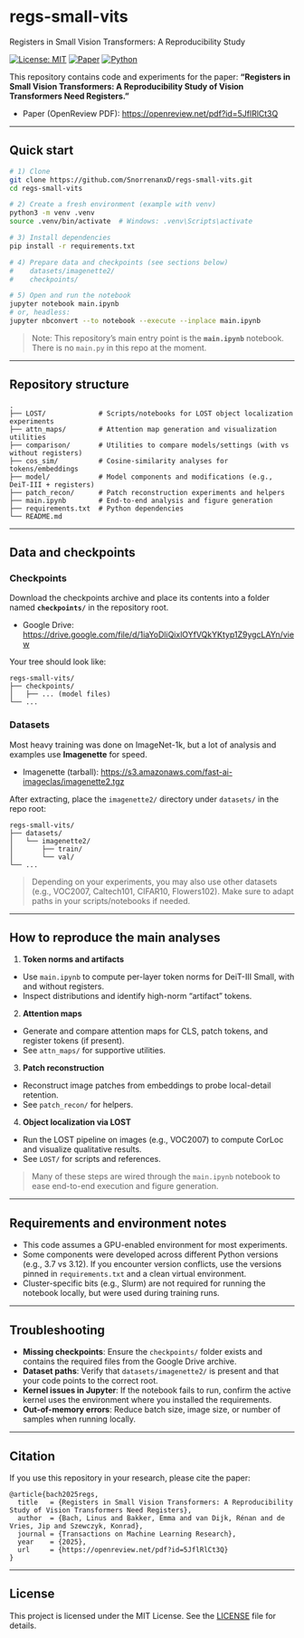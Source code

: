# regs-small-vits
Registers in Small Vision Transformers: A Reproducibility Study

[![License: MIT](https://img.shields.io/badge/License-MIT-green.svg)](LICENSE)
[![Paper](https://img.shields.io/badge/OpenReview-Paper-blue)](https://openreview.net/pdf?id=5JflRlCt3Q)
[![Python](https://img.shields.io/badge/python-3.8%2B-blue.svg)](https://www.python.org/)

This repository contains code and experiments for the paper:
**“Registers in Small Vision Transformers: A Reproducibility Study of Vision Transformers Need Registers.”**

- Paper (OpenReview PDF): https://openreview.net/pdf?id=5JflRlCt3Q

---

## Quick start

```bash
# 1) Clone
git clone https://github.com/SnorrenanxD/regs-small-vits.git
cd regs-small-vits

# 2) Create a fresh environment (example with venv)
python3 -m venv .venv
source .venv/bin/activate  # Windows: .venv\Scripts\activate

# 3) Install dependencies
pip install -r requirements.txt

# 4) Prepare data and checkpoints (see sections below)
#    datasets/imagenette2/
#    checkpoints/

# 5) Open and run the notebook
jupyter notebook main.ipynb
# or, headless:
jupyter nbconvert --to notebook --execute --inplace main.ipynb
```

> Note: This repository’s main entry point is the **`main.ipynb`** notebook. There is no `main.py` in this repo at the moment.

---

## Repository structure

```
.
├── LOST/             # Scripts/notebooks for LOST object localization experiments
├── attn_maps/        # Attention map generation and visualization utilities
├── comparison/       # Utilities to compare models/settings (with vs without registers)
├── cos_sim/          # Cosine-similarity analyses for tokens/embeddings
├── model/            # Model components and modifications (e.g., DeiT-III + registers)
├── patch_recon/      # Patch reconstruction experiments and helpers
├── main.ipynb        # End-to-end analysis and figure generation
├── requirements.txt  # Python dependencies
└── README.md
```

---

## Data and checkpoints

### Checkpoints
Download the checkpoints archive and place its contents into a folder named **`checkpoints/`** in the repository root.

- Google Drive: https://drive.google.com/file/d/1iaYoDliQixlOYfVQkYKtyp1Z9ygcLAYn/view

Your tree should look like:

```
regs-small-vits/
├── checkpoints/
│   ├── ... (model files)
└── ...
```

### Datasets
Most heavy training was done on ImageNet-1k, but a lot of analysis and examples use **Imagenette** for speed.

- Imagenette (tarball): https://s3.amazonaws.com/fast-ai-imageclas/imagenette2.tgz

After extracting, place the `imagenette2/` directory under `datasets/` in the repo root:

```
regs-small-vits/
├── datasets/
│   └── imagenette2/
│       ├── train/
│       └── val/
└── ...
```

> Depending on your experiments, you may also use other datasets (e.g., VOC2007, Caltech101, CIFAR10, Flowers102). Make sure to adapt paths in your scripts/notebooks if needed.

---

## How to reproduce the main analyses

1) **Token norms and artifacts**
- Use `main.ipynb` to compute per-layer token norms for DeiT-III Small, with and without registers.
- Inspect distributions and identify high-norm “artifact” tokens.

2) **Attention maps**
- Generate and compare attention maps for CLS, patch tokens, and register tokens (if present).
- See `attn_maps/` for supportive utilities.

3) **Patch reconstruction**
- Reconstruct image patches from embeddings to probe local-detail retention.
- See `patch_recon/` for helpers.

4) **Object localization via LOST**
- Run the LOST pipeline on images (e.g., VOC2007) to compute CorLoc and visualize qualitative results.
- See `LOST/` for scripts and references.

> Many of these steps are wired through the `main.ipynb` notebook to ease end-to-end execution and figure generation.

---

## Requirements and environment notes

- This code assumes a GPU-enabled environment for most experiments.
- Some components were developed across different Python versions (e.g., 3.7 vs 3.12). If you encounter version conflicts, use the versions pinned in `requirements.txt` and a clean virtual environment.
- Cluster-specific bits (e.g., Slurm) are not required for running the notebook locally, but were used during training runs.

---

## Troubleshooting

- **Missing checkpoints**: Ensure the `checkpoints/` folder exists and contains the required files from the Google Drive archive.
- **Dataset paths**: Verify that `datasets/imagenette2/` is present and that your code points to the correct root.
- **Kernel issues in Jupyter**: If the notebook fails to run, confirm the active kernel uses the environment where you installed the requirements.
- **Out-of-memory errors**: Reduce batch size, image size, or number of samples when running locally.

---

## Citation

If you use this repository in your research, please cite the paper:

```
@article{bach2025regs,
  title   = {Registers in Small Vision Transformers: A Reproducibility Study of Vision Transformers Need Registers},
  author  = {Bach, Linus and Bakker, Emma and van Dijk, Rénan and de Vries, Jip and Szewczyk, Konrad},
  journal = {Transactions on Machine Learning Research},
  year    = {2025},
  url     = {https://openreview.net/pdf?id=5JflRlCt3Q}
}
```
---

## License

This project is licensed under the MIT License. See the [LICENSE](LICENSE) file for details.
